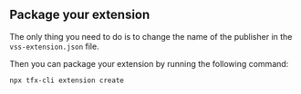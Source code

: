 ## Package your extension

The only thing you need to do is to change the name of the publisher in the `vss-extension.json` file. 

Then you can package your extension by running the following command:

```bash
npx tfx-cli extension create
```